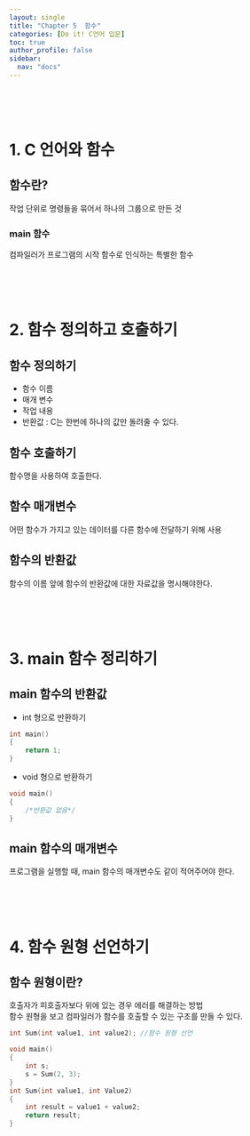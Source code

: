 ```yaml
---
layout: single
title: "Chapter 5  함수"
categories: [Do it! C언어 입문]
toc: true
author_profile: false
sidebar:
  nav: "docs"
---
```

<br><br><br>

# 1. C 언어와 함수
## 함수란?
작업 단위로 명령들을 묶어서 하나의 그룹으로 만든 것
### main 함수
컴파일러가 프로그램의 시작 함수로 인식하는 특별한 함수

<br><br><br>

# 2. 함수 정의하고 호출하기
## 함수 정의하기
* 함수 이름
* 매개 변수
* 작업 내용
* 반환값 : C는 한번에 하나의 값만 돌려줄 수 있다.

## 함수 호출하기
함수명을 사용하여 호출한다.

## 함수 매개변수
어떤 함수가 가지고 있는 데이터를 다른 함수에 전달하기 위해 사용

## 함수의 반환값
함수의 이름 앞에 함수의 반환값에 대한 자료값을 명시해야한다.

<br><br><br>

# 3. main 함수 정리하기
## main 함수의 반환값
* int 형으로 반환하기
```cpp
int main()
{
    return 1;
}
```

* void 형으로 반환하기
```cpp
void main()
{
    /*반환값 없음*/
}
```

## main 함수의 매개변수
프로그램을 실행할 때, main 함수의 매개변수도 같이 적어주어야 한다.

<br><br><br>

# 4. 함수 원형 선언하기
## 함수 원형이란?
호출자가 피호출자보다 위에 있는 경우 에러를 해결하는 방법<br>
함수 원형을 보고 컴파일러가 함수를 호출할 수 있는 구조를 만들 수 있다.

``` cpp
int Sum(int value1, int value2); //함수 원형 선언

void main()
{
    int s;
    s = Sum(2, 3);
}
int Sum(int value1, int Value2)
{
    int result = value1 + value2;
    return result;
}
```